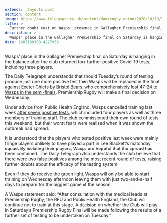 ```yaml
--- 
extends: _layouts.post 
section: content 
image: https://www.telegraph.co.uk/content/dam/rugby-union/2020/10/19/TELEMMGLPICT000241624145_trans_NvBQzQNjv4BqqBYMlWmNSsYKmyFVDYjgrXTdd8_dghcDgUtz5TX4uhI.jpeg?impolicy=logo-overlay 
title: > 
  Further doubt cast on Wasps' presence in Gallagher Premiership final after four more positive coronavirus tests 
description: > 
  Wasps’ place in the Gallagher Premiership final on Saturday is hanging in the balance after the club returned four further positive Covid-19 tests, including three players.Premiership Rugby will make a final decision on Wednesday.Under advice from Public Health England, Wasps cancelled training last week after seven positive tests, which included four players as well as three members of training staff.By isolating their players, Wasps are hopeful that the spread has been contained.A decision on whether the Club will play in Saturday’s Premiership Rugby Final will be made following the results of a further set of testing to be undertaken on Tuesday.” 
date: 1603139300.4227939 
--- 
```

<div><p>Wasps&#8217; place in the Gallagher Premiership final on Saturday is hanging in the balance after the club returned four further positive Covid-19 tests, including three players.</p>
<p>The Daily Telegraph understands that should Tuesday&#8217;s round of testing produce just one more positive test&#160;then Wasps will be replaced in the final against Exeter Chiefs <a href="https://www.telegraph.co.uk/rugby-union/2020/10/16/bristol-standby-replace-wasps-premiership-final-unable-field/">by Bristol Bears</a>, who comprehensively <a href="https://www.telegraph.co.uk/rugby-union/2020/10/10/wasps-vs-bristol-bears-premiership-play-off-semi-final-live/">lost 47-24 to Wasps in the semi-finals</a>. Premiership Rugby will make a final decision on Wednesday.</p>
<p>Under advice from Public Health England, Wasps cancelled training last week <a href="https://www.telegraph.co.uk/rugby-union/2020/10/14/wasps-premiership-final-preparations-hit-four-players-three/">after seven positive tests</a>, which included four players as well as three members of training staff. The club commissioned their own round of tests this weekend, but their worst fears were realised when it was shown the outbreak had spread.</p>
<p>It is understood that the players who tested positive last week were mainly fringe players unlikely to have played a part in Lee Blackett&#8217;s matchday squad. By isolating their players, Wasps are hopeful that the spread has been contained. The Daily Telegraph also understands the club believe that there were two false positives among the most recent round of tests, raising further doubts about the efficacy of the testing system.</p>
<p>Even if they do receive the green light, Wasps will only be able to start training on Wednesday afternoon leaving them with just two-and-a-half days to prepare for the biggest game of the season.</p>
<p>A Wasps statement said: &#8220;After consultation with the medical leads at Premiership Rugby, the RFU and Public Health England, the Club will continue not to train at this stage. A decision on whether the Club will play in Saturday&#8217;s Premiership Rugby Final will be made following the results of a further set of testing to be undertaken on Tuesday.&#8221;</p>
</div>
